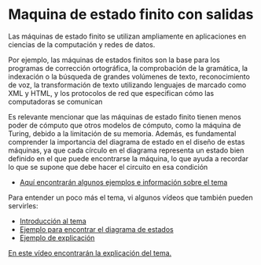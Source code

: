# Maquina de estado finito con salidas
Las máquinas de estado finito se utilizan ampliamente en aplicaciones en ciencias de la computación y redes de datos. 

Por ejemplo, las máquinas de estados finitos son la base para los programas de corrección ortográfica, la comprobación de la gramática, la indexación o la búsqueda de grandes volúmenes de texto, reconocimiento de voz, la transformación de texto utilizando lenguajes de marcado como XML y HTML, y los protocolos de red que especifican cómo las computadoras se comunican 

Es relevante mencionar que las máquinas de estado finito tienen menos poder de cómputo que otros modelos de cómputo, como la máquina de Turing, debido a la limitación de su memoria. Además, es fundamental comprender la importancia del diagrama de estado en el diseño de estas máquinas, ya que cada círculo en el diagrama representa un estado bien definido en el que puede encontrarse la máquina, lo que ayuda a recordar lo que se supone que debe hacer el circuito en esa condición 

- [Aquí encontrarán algunos ejemplos e información sobre el tema](https://www.cs.buap.mx/~mtovar/doc/MatDisc/MaquinaEstadoFinito.pdf#:~:text=Una%20m%C3%A1quina%20de%20estado%20finito%20M%20%3D%20%28S%2C,entrada%20una%20salida%2C%20y%20un%20estado%20inicial%20so.) 


Para entender un poco más el tema, vi algunos vídeos que también pueden servirles:
- [Introducción al tema](https://youtu.be/vW37ghHJcRA?si=Q6j6-YEn18cEuJac)
- [Ejemplo para encontrar el diagrama de estados](https://youtu.be/HhliQ9HVYXI?si=Bl0QI4Zixszv-CDk)
- [Ejemplo de explicación](https://youtu.be/m2A0MstUJP4?si=kIhJYPFlJIsWt6A7)

[En este vídeo encontrarán la explicación del tema.](https://drive.google.com/file/d/13Hk-7zdwJLMlneP4bwVoIplmxCpJE1rD/view?usp=sharing) 